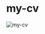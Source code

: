 # my-cv
![my-cv](https://user-images.githubusercontent.com/43516324/95594411-2ab10000-0a4b-11eb-9348-fb9000e2273b.jpg)
